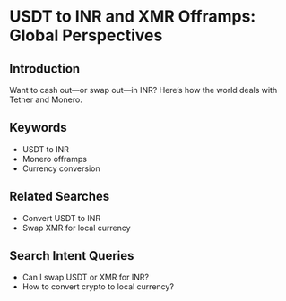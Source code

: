 # USDT to INR and XMR Offramps: Global Perspectives

## Introduction
Want to cash out—or swap out—in INR? Here’s how the world deals with Tether and Monero.

## Keywords
- USDT to INR
- Monero offramps
- Currency conversion

## Related Searches
- Convert USDT to INR
- Swap XMR for local currency

## Search Intent Queries
- Can I swap USDT or XMR for INR?
- How to convert crypto to local currency?